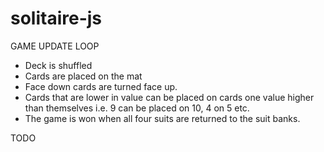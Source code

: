 solitaire-js
=======

GAME UPDATE LOOP
- Deck is shuffled
- Cards are placed on the mat
- Face down cards are turned face up.
- Cards that are lower in value can be placed on cards one value higher than themselves i.e. 9 can be placed on 10, 4 on 5 etc.
- The game is won when all four suits are returned to the suit banks.


TODO
